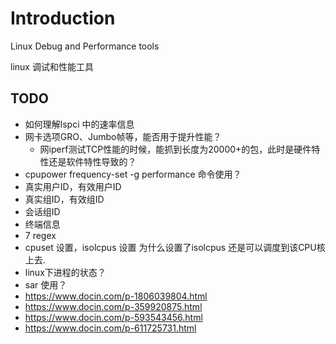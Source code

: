 # Introduction

Linux Debug and Performance tools

linux 调试和性能工具

## TODO

* 如何理解lspci 中的速率信息
* 网卡选项GRO、Jumbo帧等，能否用于提升性能？
  * 网iperf测试TCP性能的时候，能抓到长度为20000+的包，此时是硬件特性还是软件特性导致的？
* cpupower frequency-set -g performance 命令使用？
* 真实用户ID，有效用户ID
* 真实组ID，有效组ID
* 会话组ID
* 终端信息
* 7 regex
* cpuset 设置，isolcpus 设置
  为什么设置了isolcpus 还是可以调度到该CPU核上去.
* linux下进程的状态？
* sar 使用？
* https://www.docin.com/p-1806039804.html
* https://www.docin.com/p-359920875.html
* https://www.docin.com/p-593543456.html
* https://www.docin.com/p-611725731.html


